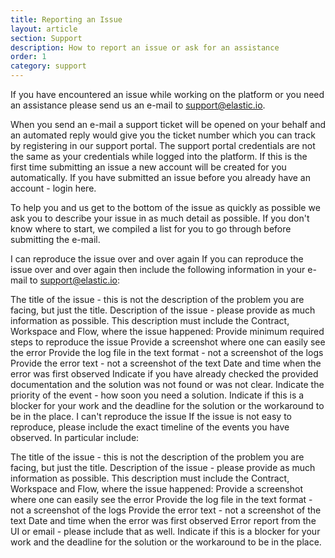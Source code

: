 ```yaml
---
title: Reporting an Issue
layout: article
section: Support
description: How to report an issue or ask for an assistance
order: 1
category: support
---
```


If you have encountered an issue while working on the platform or you need an assistance please send us an e-mail to support@elastic.io.

When you send an e-mail a support ticket will be opened on your behalf and an automated reply would give you the ticket number which you can track by registering in our support portal. The support portal credentials are not the same as your credentials while logged into the platform. If this is the first time submitting an issue a new account will be created for you automatically. If you have submitted an issue before you already have an account - login here.

To help you and us get to the bottom of the issue as quickly as possible we ask you to describe your issue in as much detail as possible. If you don't know where to start, we compiled a list for you to go through before submitting the e-mail.

I can reproduce the issue over and over again
If you can reproduce the issue over and over again then include the following information in your e-mail to support@elastic.io:

The title of the issue - this is not the description of the problem you are facing, but just the title.
Description of the issue - please provide as much information as possible. This description must include the Contract, Workspace and Flow, where the issue happened:
Provide minimum required steps to reproduce the issue
Provide a screenshot where one can easily see the error
Provide the log file in the text format - not a screenshot of the logs
Provide the error text - not a screenshot of the text
Date and time when the error was first observed
Indicate if you have already checked the provided documentation and the solution was not found or was not clear.
Indicate the priority of the event - how soon you need a solution.
Indicate if this is a blocker for your work and the deadline for the solution or the workaround to be in the place.
I can't reproduce the issue
If the issue is not easy to reproduce, please include the exact timeline of the events you have observed. In particular include:

The title of the issue - this is not the description of the problem you are facing, but just the title.
Description of the issue - please provide as much information as possible. This description must include the Contract, Workspace and Flow, where the issue happened:
Provide a screenshot where one can easily see the error
Provide the log file in the text format - not a screenshot of the logs
Provide the error text - not a screenshot of the text
Date and time when the error was first observed
Error report from the UI or email - please include that as well.
Indicate if this is a blocker for your work and the deadline for the solution or the workaround to be in the place.
